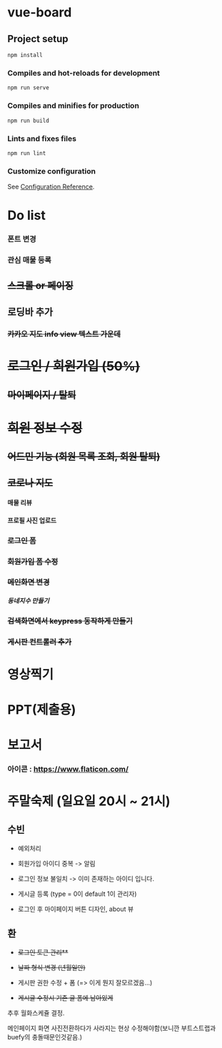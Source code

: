 # vue-board

## Project setup

```
npm install
```

### Compiles and hot-reloads for development

```
npm run serve
```

### Compiles and minifies for production

```
npm run build
```

### Lints and fixes files

```
npm run lint
```

### Customize configuration

See [Configuration Reference](https://cli.vuejs.org/config/).

# Do list

### 폰트 변경

### 관심 매물 등록

## ~~스크롤 or 페이징~~

## 로딩바 추가

### ~~카카오 지도 info view 텍스트 가운데~~

# ~~로그인 / 회원가입 (50%)~~

## ~~마이페이지 / 탈퇴~~

# ~~회원 정보 수정~~

## ~~어드민 기능 (회원 목록 조회, 회원 탈퇴)~~

## ~~코로나 지도~~

#### 매물 리뷰

#### 프로필 사진 업로드

### ~~로그인 폼~~

### ~~회원가입 폼 수정~~

### ~~메인화면 변경~~

##### 동네지수 만들기

### ~~검색화면에서 keypress 동작하게 만들기~~

### ~~게시판 컨트롤러 추가~~

# 영상찍기

# PPT(제출용)

# 보고서

### 아이콘 : https://www.flaticon.com/





# 주말숙제 (일요일 20시 ~ 21시)

## 수빈

 - 예외처리

- 회원가입 아이디 중복 -> 알림

- 로그인 정보 불일치 -> 이미 존재하는 아이디 입니다.

- 게시글 등록 (type = 0이 default 1이 관리자)

- 로그인 후 마이페이지 버튼 디자인, about 뷰



## 환

- ~~로그인 토큰 관리**~~

- ~~날짜 형식 변경 (년월일만)~~

- 게시판 권한 수정 + 폼 (=> 이게 뭔지 잘모르겠음...)
- ~~게시글 수정시 기존 글 폼에 남아있게~~



추후 월화스케쥴 결정.



메인페이지 화면 사진전환하다가 사라지는 현상 수정해야함(보니깐 부트스트랩과 buefy의 충돌때문인것같음.)